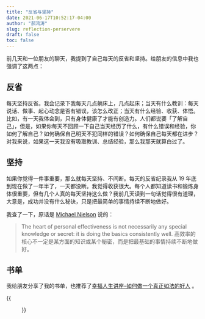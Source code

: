 ```yaml
---
title: "反省与坚持"
date: 2021-06-17T10:52:17-04:00
author: "郝鸿涛"
slug: reflection-perservere
draft: false
toc: false
---
```


前几天和一位朋友的聊天，我提到了自己每天的反省和坚持。给朋友的信息中我也强调了这两点：

## 反省

每天坚持反省。我会记录下我每天几点躺床上，几点起床；当天有什么教训：每天说话、做事、起心动念是否有错误，该怎么改正；当天有什么经验、收获、体悟。比如，有一天我体会到，只有身体健康了才能有创造力。人们都说要「了解自己」，但是，如果你每天不回顾一下自己当天经历了什么，有什么错误和经验，你如何了解自己？如何确保自己明天不犯同样的错误？如何确保自己每天都在进步？对我来说，如果这一天我没有吸取教训、总结经验，那么我那天就算白过了。

## 坚持

如果你觉得一件事重要，那么就每天坚持、不间断。每天的反省纪录我从 19 年底到现在做了一年半了，一天都没断。我觉得收获很大。每个人都知道读书和锻炼身体很重要，但有几个人真的每天坚持这么做？我前几天读到一句话觉得很有道理，大意是，成功并没有什么秘诀，只是把最简单的事情持续不断地做好。

我查了一下，原话是 [Michael Nielson](https://michaelnielsen.org/blog/principles-of-effective-research/) 说的：

>The heart of personal effectiveness is not necessarily any special knowledge or secret: it is doing the basics consistently well. 高效率的核心不一定是某方面的知识或某个秘密，而是把最基础的事情持续不断地做好。

## 书单

我给朋友分享了我的书单，也推荐了[幸福人生讲座-如何做一个真正如法的好人](https://www.bilibili.com/video/BV15s411g7Rd) 。

{{<figure src="/media/cnblog/reading-list.png" caption="2021 年我想看的书">}}